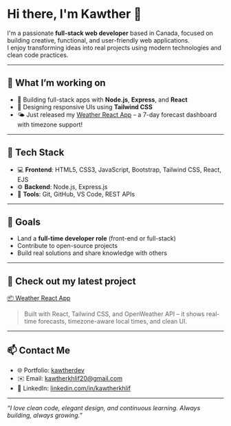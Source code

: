 # Hi there, I'm Kawther 👋

I'm a passionate **full-stack web developer** based in Canada, focused on building creative, functional, and user-friendly web applications.  
I enjoy transforming ideas into real projects using modern technologies and clean code practices.

---

## 🌱 What I’m working on

- 🔧 Building full-stack apps with **Node.js**, **Express**, and **React**
- 🎨 Designing responsive UIs using **Tailwind CSS**
- 🌤️ Just released my [Weather React App](https://github.com/kawther27/weather-react-app) – a 7-day forecast dashboard with timezone support!

---

## 🧰 Tech Stack

- 💻 **Frontend**: HTML5, CSS3, JavaScript, Bootstrap, Tailwind CSS, React, EJS  
- ⚙️ **Backend**: Node.js, Express.js  
- 🧪 **Tools**: Git, GitHub, VS Code, REST APIs

---

## 🚀 Goals

- Land a **full-time developer role** (front-end or full-stack)  
- Contribute to open-source projects  
- Build real solutions and share knowledge with others  

---

## 🔗 Check out my latest project

[📦 Weather React App](https://github.com/kawther27/weather-react-app)  
> Built with React, Tailwind CSS, and OpenWeather API – it shows real-time forecasts, timezone-aware local times, and clean UI.

---

## 📫 Contact Me

- 🌐 Portfolio: [kawtherdev](https://www.kawtherdev.com)  
- ✉️ Email: kawtherkhlif20@gmail.com  
- 💼 LinkedIn: [linkedin.com/in/kawtherkhlif](https://www.linkedin.com/in/kawther-khlif-107a61230/)  

---

_“I love clean code, elegant design, and continuous learning. Always building, always growing.”_
